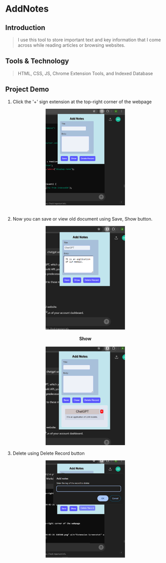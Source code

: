 

# AddNotes
## Introduction

> I use this tool to store important text and key information that I come across while reading articles or browsing websites.

## Tools & Technology
> HTML, CSS, JS, Chrome Extension Tools, and Indexed Database

## Project Demo

1. Click the '+' sign extension at the top-right corner of the webpage

<div style="text-align:center;">
    <img src="./readMImages/Screenshot 2024-05-26 160340.png" alt="Extension Screenshot" width="250"/>
</div>

<br/>

2. Now you can save or view old document using Save, Show button.

<div style="text-align:center;">
    <img src="./readMImages/Screenshot 2024-05-26 160552.png" alt="Extension Screenshot" width="250"/>
</div>
<br/>
<center> <b>Show </b></center>
<br>
<div style="text-align:center;">
    <img src="./readMImages/Screenshot 2024-05-26 160637.png" alt="Extension Screenshot" width="250"/>
</div>

3. Delete using Delete Record button
  <div style="text-align:center;">
    <img src="./readMImages/Screenshot 2024-05-26 164546.png" alt="Extension Screenshot" width="250"/>
</div>





